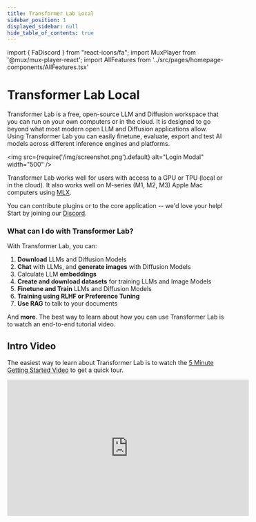 ```yaml
---
title: Transformer Lab Local
sidebar_position: 1
displayed_sidebar: null
hide_table_of_contents: true
---
```


import { FaDiscord } from "react-icons/fa";
import MuxPlayer from '@mux/mux-player-react';
import AllFeatures from '../src/pages/homepage-components/AllFeatures.tsx'


# Transformer Lab Local


Transformer Lab is a free, open-source LLM and Diffusion workspace that you can run on your own computers or in the cloud. It is designed to go beyond what most modern open LLM and Diffusion applications allow. Using Transformer Lab you can easily finetune, evaluate, export and test AI models across different inference engines and platforms.

<img src={require('/img/screenshot.png').default} alt="Login Modal" width="500" />

Transformer Lab works well for users with access to a GPU or TPU (local or in the cloud). It also works well on M-series (M1, M2, M3) Apple Mac computers using <a href="https://github.com/ml-explore/mlx">MLX</a>.

You can contribute plugins or to the core application -- we'd love your help! Start by joining our <a href="https://discord.com/invite/transformerlab"><FaDiscord/> Discord</a>.

### What can I do with Transformer Lab?

With Transformer Lab, you can:

1. **Download** LLMs and Diffusion Models
2. **Chat** with LLMs, and **generate images** with Diffusion Models
3. Calculate LLM **embeddings**
4. **Create and download datasets** for training LLMs and Image Models
5. **Finetune and Train** LLMs and Diffusion Models
6. **Training using RLHF or Preference Tuning**
7. **Use RAG** to talk to your documents

And **more**. The best way to learn about how you can use Transformer Lab is to watch an end-to-end tutorial video.

## Intro Video

The easiest way to learn about Transformer Lab is to watch the [5 Minute Getting Started Video](https://youtu.be/tY5TAvKviLo) to get a quick tour.

<iframe width="560" height="315" src="https://www.youtube.com/embed/tY5TAvKviLo?si=slR1NNtkOC6oWAF0" title="YouTube video player" frameborder="0" allow="accelerometer; autoplay; clipboard-write; encrypted-media; gyroscope; picture-in-picture; web-share" referrerpolicy="strict-origin-when-cross-origin" allowfullscreen></iframe>